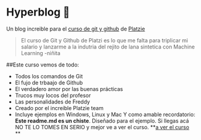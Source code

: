 # Hyperblog 💚
Un blog increible para el [curso de git y github](http://https://platzi.com/clases/1557-git-github/19977-readmemd-es-una-excelente-practica/ "curso de git y github") de [Platzie ](http://https://platzi.com/ "Platzie ")

>El curso de Git y Github de Platzi es lo que me falta para triplicar mi salario y lanzarme a la indutria del rejito de lana sintetica con Machine Learning
>-niñita

##Este curso vemos de todo:
* Todos los comandos de Git
* El fujo de trbaajo de Github
* El verdadero amor por las buenas prácticas
* Trucos muy locos del profesor
* Las personalidades de Freddy
* Creado por el increible Platzie team
* Incluye ejemplos en Windows, Linux y Mac
Y como amable recordatorio: **Este readme.md es un chiste**. Diseñado para el ejemplo. Si llegas acá NO TE LO TOMES EN SERIO y mejor ve a ver el curso.
**[a ver el curso](httphttps://platzi.com/clases/1557-git-github/19977-readmemd-es-una-excelente-practica/:// )
**

